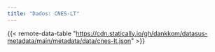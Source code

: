 ```yaml
---
title: "Dados: CNES-LT"
---
```


{{< remote-data-table "https://cdn.statically.io/gh/dankkom/datasus-metadata/main/metadata/data/cnes-lt.json" >}}
